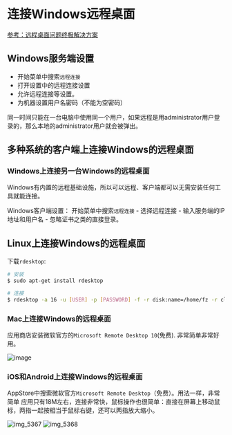 # 连接Windows远程桌面

[参考：远程桌面问题终极解决方案](https://blog.csdn.net/molashaonian/article/details/53142886)


## Windows服务端设置
- 开始菜单中搜索`远程连接` 
- 打开设置中的远程连接设置 
- 允许远程连接等设置。
- 为机器设置用户名密码（不能为空密码）

同一时间只能在一台电脑中使用同一个用户，如果远程是用administrator用户登录的，那么本地的administrator用户就会被弹出。


## 多种系统的客户端上连接Windows的远程桌面

### Windows上连接另一台Windows的远程桌面
Windows有内置的远程基础设施，所以可以远程、客户端都可以无需安装任何工具就能连接。


Windows客户端设置：
开始菜单中搜索`远程连接` - 选择远程连接 - 输入服务端的IP地址和用户名 - 忽略证书之类的直接登录。


## Linux上连接Windows的远程桌面
下载`rdesktop`:
```sh
# 安装
$ sudo apt-get install rdesktop

# 连接
$ rdesktop -a 16 -u [USER] -p [PASSWORD] -f -r disk:name=/home/fz -r clipboard:PRIMARYCLIPBOARD -r sound:local [IP-ADDRESS]
```


### Mac上连接Windows的远程桌面

应用商店安装微软官方的`Microsoft Remote Desktop 10`(免费).
非常简单非常好用。

![image](https://user-images.githubusercontent.com/14041622/45266891-162d6280-b495-11e8-9b5c-1094ba7e87f7.png)


### iOS和Android上连接Windows的远程桌面
AppStore中搜索微软官方`Microsoft Remote Desktop`（免费）。用法一样，非常简单
应用只有18M左右，连接非常快，鼠标操作也很简单：直接在屏幕上移动鼠标，两指一起按相当于鼠标右键，还可以两指放大缩小。

![img_5367](https://user-images.githubusercontent.com/14041622/45269702-b77fdd00-b4c4-11e8-8360-3f913ddc1e83.PNG)
![img_5368](https://user-images.githubusercontent.com/14041622/45269703-b8187380-b4c4-11e8-8f67-d1b3e7d37da5.PNG)
